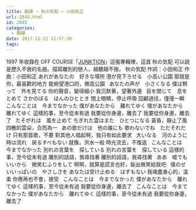 ```yaml
---
title: 翻譯 – 秋の気配 – 小田和正
url: 2845.html
id: 2845
categories:
  - 翻譯
date: 2017-12-22 12:57:30
tags:
---
```


1997 年收錄在 OFF COURSE「[JUNKTION](https://ja.wikipedia.org/wiki/JUNKTION "JUNKTION")」這張專輯裡，這首 秋の気配 可以說是歷久不衰的名曲。描寫離別的戀人，越聽越不捨。 秋の気配 作詞：小田和正 作曲：小田和正 あれがあなたの　好きな場所 港が見下ろせる　小高い公園 那就是你，最喜歡的地方 能俯望港口的，微高公園   あなたの声が　小さくなる 僕は黙って　外を見てる 你的聲音，變得細小 我沉默著，望著外邊   目を閉じて　息をとめて さかのぼる　ほんのひととき 閉上眼睛，停止呼吸 回顧過往，僅僅一瞬   こんなことは　今までなかった 僕があなたから　離れてゆく 僕があなたから　離れてゆく 這樣的事，至今從未有過 我要從你身邊，離去了 我要從你身邊，離去了   たそがれは　風を止めて ちぎれた雲はまた　ひとつになる 黃昏，靜止了風 四散的雲朵，合而為一   あの歌だけは　他の誰にも 歌わないでね　ただそれだけ 只有那首歌，不要 對其他人唱起啊，我只有如此要求   大いなる　河のように 時は流れ　戻るすべもない 就像，洪水一般 時光流去，不復返   こんなことは　今までなかった 別れの言葉を　探している 別れの言葉を　探している 這樣的事，至今從未有過 離別的話語，我尋找著 離別的話語，我尋找著   ああ　嘘でもいいから　微笑むふりをして 啊啊，就算是謊言也好，裝出微笑給我吧   僕のせいいっぱいの　やさしさを あなたは受け止める　はずもない 我竭盡身心的，溫柔 你應再也不會，接受   こんなことは　今までなかった 僕があなたから　離れてゆく 這樣的事，至今從未有過 我要從你身邊，離去了   こんなことは　今までなかった 僕があなたから　離れてゆく 這樣的事，至今從未有過 我要從你身邊，離去了